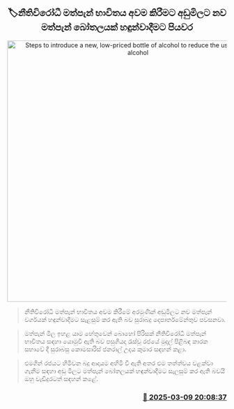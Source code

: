 <p align='center'><b><h2 align='center' title='Steps to introduce a new, low-priced bottle of alcohol to reduce the use of illegal alcohol'>🏷නීතිවිරෝධී මත්පැන් භාවිතය අවම කිරීමට අඩුමිලට නව මත්පැන් බෝතලයක් හඳුන්වාදීමට පියවර</h2></b></p>
<p align='center'><img src='https://helakuru.sgp1.cdn.digitaloceanspaces.com/esana/images/lib/liquor-1.jpg' width='600' alt='Steps to introduce a new, low-priced bottle of alcohol to reduce the use of illegal alcohol'></p>

> නීතිවිරෝධී මත්පැන් භාවිතය අවම කිරීමේ අරමුණින් අඩුමිලට නව මත්පැන් වර්ගයක් හඳුන්වාදීමට සැළසුම් කර ඇති බව සුරාබදු දෙපාර්තමේන්තුව පවසනවා.

> මත්පැන් මිල ඉහළ යාම හේතුවෙන් බොහෝ පිරිසක් නීතිවිරෝධී මත්පැන් භාවිතය සඳහා යොමුවී ඇති බව පසුගියදා රැස්වූ රජයේ මුදල් පිළිබඳ කාරක සභාවේ දී සුරාබසු කොමසාරිස් ජනරාල් උදය කුමාර සඳහන් කළා.

> එමගින් රජයට හිමිවන බදු ආදායම අහිමි වී ඇති අතර එම තත්ත්වය වළක්වා ගැනීම සඳහා අඩු මිලට මත්පැන් බෝතලයක් හඳුන්වාදීමට සැලසුම් කර ඇති බවයි ඔහු වැඩිදුරටත් සඳහන් කළේ.



<h3 align='right'><a href='https://www.helakuru.lk/esana/p/108172/'>📅 2025-03-09 20:08:37</a></h3>

